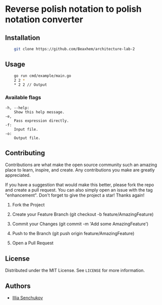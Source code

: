 # Reverse polish notation to polish notation converter

## Installation

```bash
    git clone https://github.com/Beaxhem/architecture-lab-2
```

## Usage

```bash
    go run cmd/example/main.go
    2 2 *
    * 2 2 // Output
```

### Available flags

    -h, --help:
        Show this help message.
    -e, 
        Pass expression directly.
    -f:
        Input file.
    -o:
        Output file.

## Contributing

Contributions are what make the open source community such an amazing place to learn, inspire, and create. Any contributions you make are greatly appreciated.

If you have a suggestion that would make this better, please fork the repo and create a pull request. You can also simply open an issue with the tag "enhancement". Don't forget to give the project a star! Thanks again!

1. Fork the Project

2. Create your Feature Branch (git checkout -b feature/AmazingFeature)

3. Commit your Changes (git commit -m 'Add some AmazingFeature')

4. Push to the Branch (git push origin feature/AmazingFeature)

5. Open a Pull Request

## License

Distributed under the MIT License. See `LICENSE` for more information.

## Authors

- [Illia Senchukov](http://github.com/Beaxhem)